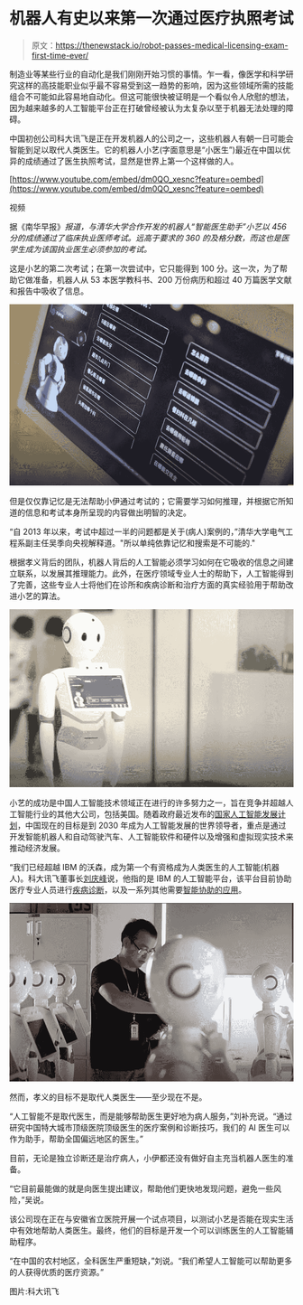 # 机器人有史以来第一次通过医疗执照考试

> 原文：<https://thenewstack.io/robot-passes-medical-licensing-exam-first-time-ever/>

制造业等某些行业的自动化是我们刚刚开始习惯的事情。乍一看，像医学和科学研究这样的高技能职业似乎最不容易受到这一趋势的影响，因为这些领域所需的技能组合不可能如此容易地自动化。但这可能很快被证明是一个看似令人欣慰的想法，因为越来越多的人工智能平台正在打破曾经被认为太复杂以至于机器无法处理的障碍。

中国初创公司科大讯飞是正在开发机器人的公司之一，这些机器人有朝一日可能会智能到足以取代人类医生。它的机器人小艺(字面意思是“小医生”)最近在中国以优异的成绩通过了医生执照考试，显然是世界上第一个这样做的人。

[https://www.youtube.com/embed/dm0QO_xesnc?feature=oembed](https://www.youtube.com/embed/dm0QO_xesnc?feature=oembed)

视频

据《南华早报》*报道，与清华大学合作开发的机器人“智能医生助手”小艺以 456 分的成绩通过了临床执业医师考试。远高于要求的 360 的及格分数，而这也是医学生成为该国执业医生必须参加的考试。*

这是小艺的第二次考试；在第一次尝试中，它只能得到 100 分。这一次，为了帮助它做准备，机器人从 53 本医学教科书、200 万份病历和超过 40 万篇医学文献和报告中吸收了信息。

![](img/12d115625827bb962dc27dd096682710.png)

但是仅仅靠记忆是无法帮助小伊通过考试的；它需要学习如何推理，并根据它所知道的信息和考试本身所呈现的内容做出明智的决定。

“自 2013 年以来，考试中超过一半的问题都是关于(病人)案例的，”清华大学电气工程系副主任吴季向央视解释道。"所以单纯依靠记忆和搜索是不可能的."

根据孝义背后的团队，机器人背后的人工智能必须学习如何在它吸收的信息之间建立联系，以发展其推理能力。此外，在医疗领域专业人士的帮助下，人工智能得到了完善，这些专业人士将他们在诊所和疾病诊断和治疗方面的真实经验用于帮助改进小艺的算法。

![](img/a1d22c8585d872986ab8e3409342cc0b.png)

小艺的成功是中国人工智能技术领域正在进行的许多努力之一，旨在竞争并超越人工智能行业的其他大公司，包括美国。随着政府最近发布的[国家人工智能发展计划](https://futurism.com/china-aims-to-be-a-global-frontrunner-in-ai-by-2030/)，中国现在的目标是到 2030 年成为人工智能发展的世界领导者，重点是通过开发智能机器人和自动驾驶汽车、人工智能软件和硬件以及增强和虚拟现实技术来推动经济发展。

“我们已经超越 IBM 的沃森，成为第一个有资格成为人类医生的人工智能(机器人)。科大讯飞董事长[刘庆峰](https://www.bloomberg.com/profiles/people/4695616-qingfeng-liu)说，他指的是 IBM 的人工智能平台，该平台目前协助医疗专业人员进行[疾病诊断](https://thenewstack.io/whats-store-machine-learning-2016/)，以及一系列其他需要[智能协助的应用](https://thenewstack.io/world-of-watson/)。

![](img/f8c8ca5e488d45e67c9fec87b87cb32b.png)

然而，孝义的目标不是取代人类医生——至少现在不是。

“人工智能不是取代医生，而是能够帮助医生更好地为病人服务，”刘补充说。“通过研究中国特大城市顶级医院顶级医生的医疗案例和诊断技巧，我们的 AI 医生可以作为助手，帮助全国偏远地区的医生。”

目前，无论是独立诊断还是治疗病人，小伊都还没有做好自主充当机器人医生的准备。

“它目前最能做的就是向医生提出建议，帮助他们更快地发现问题，避免一些风险，”吴说。

该公司现在正在与安徽省立医院开展一个试点项目，以测试小艺是否能在现实生活中有效地帮助人类医生。最终，他们的目标是开发一个可以训练医生的人工智能辅助程序。

“在中国的农村地区，全科医生严重短缺，”刘说。“我们希望人工智能可以帮助更多的人获得优质的医疗资源。”

图片:科大讯飞

<svg xmlns:xlink="http://www.w3.org/1999/xlink" viewBox="0 0 68 31" version="1.1"><title>Group</title> <desc>Created with Sketch.</desc></svg>